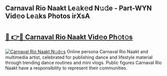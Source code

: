 ## Carnaval Rio Naakt Le𝚊k𝚎d N𝚞𝚍e - Part-WYN Vid𝚎o Le𝚊ks Photos irXsA

# <h2><a href="http://fb833kh.evod.top/?m=Carnaval+Rio+Naakt">🔗 👉🔴 Carnaval Rio Naakt Vid𝚎o Ph𝚘t𝚘s</a></h2>

[![Carnaval Rio Naakt N𝚞d𝚎s](https://i.imgur.com/8V9OHl7.gif)](http://fb833kh.evod.top/?m=Carnaval+Rio+Naakt)
Online persona Carnaval Rio Naakt and multimedia artist, celebrated for publishing dance and lifestyle material through trending dance routines and mini vlogs. Public figures Carnaval Rio Naakt have a responsibility to represent their communities. 
